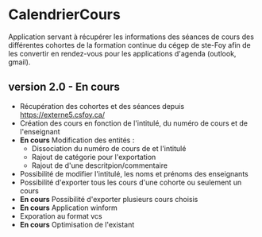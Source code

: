 # CalendrierCours

Application servant à récupérer les informations des séances de cours des différentes cohortes de la formation continue du cégep de ste-Foy afin de les convertir en rendez-vous pour les applications d'agenda (outlook, gmail).

## version 2.0 - En cours

 - Récupération des cohortes et des séances depuis https://externe5.csfoy.ca/
 - Création des cours en fonction de l'intitulé, du numéro de cours et de l'enseignant
 - <strong>En cours</strong> Modification des entités :
    - Dissociation du numéro de cours de et l'intitulé
    - Rajout de catégorie pour l'exportation
    - Rajout de d'une descritpion/commentaire
 - Possibilité de modifier l'intitulé, les noms et prénoms des enseignants
 - Possibilité d'exporter tous les cours d'une cohorte ou seulement un cours
 - <strong>En cours</strong> Possibilité d'exporter plusieurs cours choisis
 - <strong>En cours</strong> Application winform
 - Exporation au format vcs
 - <strong>En cours</strong> Optimisation de l'existant